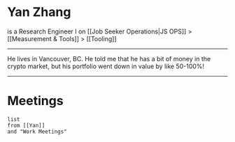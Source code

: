 # Yan Zhang
is a Research Engineer I
on [[Job Seeker Operations|JS OPS]] > [[Measurement & Tools]] > [[Tooling]]

---
He lives in Vancouver, BC. He told me that he has a bit of money in the crypto market, but his portfolio went down in value by like 50-100%!

---
# Meetings
```dataview
list
from [[Yan]]
and "Work Meetings"
```